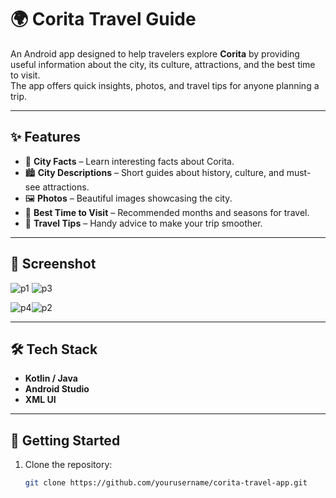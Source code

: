# 🌍 Corita Travel Guide

An Android app designed to help travelers explore **Corita** by providing useful information about the city, its culture, attractions, and the best time to visit.  
The app offers quick insights, photos, and travel tips for anyone planning a trip.  

---

## ✨ Features
- 📖 **City Facts** – Learn interesting facts about Corita.  
- 🏙️ **City Descriptions** – Short guides about history, culture, and must-see attractions.  
- 🖼️ **Photos** – Beautiful images showcasing the city.  
- 📅 **Best Time to Visit** – Recommended months and seasons for travel.  
- 📌 **Travel Tips** – Handy advice to make your trip smoother.  

---

## 📱 Screenshot
![p1](https://github.com/user-attachments/assets/e4dc9301-dbfe-4147-827c-5268ede0d055) ![p3](https://github.com/user-attachments/assets/020a0ea0-becc-463e-99e6-eb4484cd2df2)

![p4](https://github.com/user-attachments/assets/a663a400-52b2-4a9a-b696-18b36fb9b3c1)![p2](https://github.com/user-attachments/assets/10f439ea-b0fa-473b-ac4f-e3506a1446b0)


---

## 🛠️ Tech Stack
- **Kotlin / Java**  
- **Android Studio**  
- **XML UI**  

---

## 🚀 Getting Started
1. Clone the repository:  
   ```bash
   git clone https://github.com/yourusername/corita-travel-app.git
